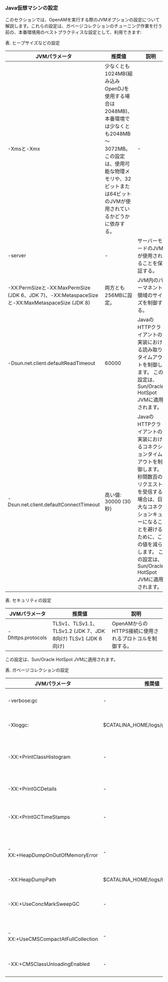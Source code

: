 ### Java仮想マシンの設定

このセクションでは、OpenAMを実行する際のJVMオプションの設定について解説します。これらの設定は、ガベージコレクションのチューニング作業を行う前の、本番環境用のベストプラクティスな設定として、利用できます:

表. ヒープサイズなどの設定

|JVMパラメータ|推奨値|説明|
|---|---|---|
|-Xmsと-Xmx|少なくとも1024MB(組み込みOpenDJを使用する場合は2048MB)、本番環境では少なくとも2048MB～3072MB。この設定は、使用可能な物理メモリや、32ビットまたは64ビットのJVMが使用されているかどうかに依存する。|-|
|-server|-|サーバーモードのJVMが使用されることを保証する。|
|-XX:PermSizeと-XX:MaxPermSize (JDK 6、JDK 7)、-XX:MetaspaceSizeと-XX:MaxMetaspaceSize (JDK 8)|両方とも256MBに設定。|JVM内のパーマネント領域のサイズを制御する。|
|-Dsun.net.client.defaultReadTimeout|60000|JavaのHTTPクライアントの実装における読み取りタイムアウトを制御します。  この設定は、Sun/Oracle HotSpot JVMに適用されます。|
|-Dsun.net.client.defaultConnectTimeout|高い値: 30000 (30秒)|JavaのHTTPクライアントの実装におけるコネクションタイムアウトを制御します。   秒間数百のリクエストを受信する場合は、巨大なコネクションキューになることを避けるために、この値を減らします。  この設定は、Sun/Oracle HotSpot JVMに適用されます。|

表. セキュリティの設定

|JVMパラメータ|推奨値|説明|
|---|---|---|
|-Dhttps.protocols|TLSv1、TLSv1.1、TLSv1.2 (JDK 7、JDK 8向け)  TLSv1 (JDK 6向け)|OpenAMからのHTTPS接続に使用されるプロトコルを制御する。|

この設定は、Sun/Oracle HotSpot JVMに適用されます。

表. ガベージコレクションの設定

|JVMパラメータ|推奨値|説明|
|---|---|---|
|-verbose:gc|-|一般的なガベージコレクションの情報を出力する。|
|-Xloggc:|$CATALINA_HOME/logs/gc.log|ガーベッジコレクションのログファイルのパス。|
|-XX:+PrintClassHistogram|-|SIGTERMシグナルをJVMが受信した際に、ヒープのヒストグラムを出力する。|
|-XX:+PrintGCDetails|-|ガベージコレクションの詳細情報を出力する。|
|-XX:+PrintGCTimeStamps|-|ガベージコレクションの詳述なタイムスタンプを出力する。|
|-XX:+HeapDumpOnOutOfMemoryError|-|OutofMemoryErrorが発生したときに、自動的にヒープダンプを生成する。|
|-XX:HeapDumpPath|$CATALINA_HOME/logs/heapdump.hprof|ヒープダンプのパス。|
|-XX:+UseConcMarkSweepGC|-|CMS(コンカレントマークスイープ)ガベージコレクタを使用する。|
|-XX:+UseCMSCompactAtFullCollection|-|フルガベージコレクションでの積極的なコンパクションを行う。|
|-XX:+CMSClassUnloadingEnabled|-|CMSスイープ時のクラスのアンロードを許可する。|
